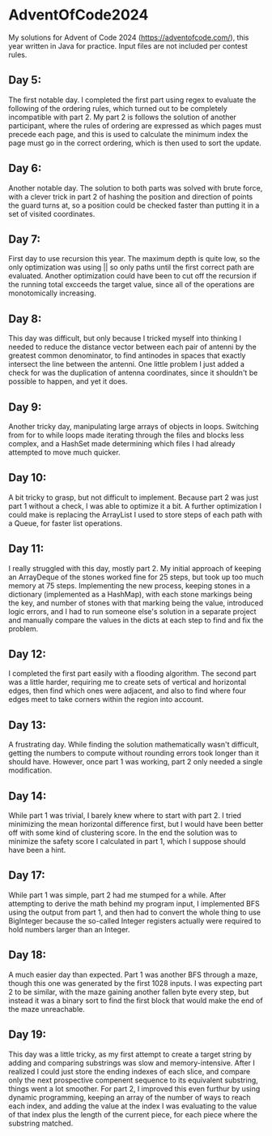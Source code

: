 # AdventOfCode2024
My solutions for Advent of Code 2024 (https://adventofcode.com/), this year written in Java for practice.
Input files are not included per contest rules.

## Day 5: 
The first notable day. I completed the first part using regex to evaluate the following of the ordering rules, which turned out to be completely incompatible with part 2. 
My part 2 is follows the solution of another participant, where the rules of ordering are expressed as which pages must precede each page, and this is used to calculate the minimum index the page must go in the correct ordering, which is then used to sort the update.

## Day 6:
Another notable day. The solution to both parts was solved with brute force, with a clever trick in part 2 of hashing the position and direction of points the guard turns at, so a position could be checked faster than putting it in a set of visited coordinates.

## Day 7:
First day to use recursion this year. The maximum depth is quite low, so the only optimization was using || so only paths until the first correct path are evaluated. Another optimization could have been to cut off the recursion if the running total excceeds the target value, since all of the operations are monotomically increasing.

## Day 8:
This day was difficult, but only because I tricked myself into thinking I needed to reduce the distance vector between each pair of antenni by the greatest common denominator, to find antinodes in spaces that exactly intersect the line between the antenni. One little problem I just added a check for was the duplication of antenna coordinates, since it shouldn't be possible to happen, and yet it does.

## Day 9:
Another tricky day, manipulating large arrays of objects in loops. Switching from for to while loops made iterating through the files and blocks less complex, and a HashSet made determining which files I had already attempted to move much quicker.

## Day 10: 
A bit tricky to grasp, but not difficult to implement. Because part 2 was just part 1 without a check, I was able to optimize it a bit. A further optimization I could make is replacing the ArrayList I used to store steps of each path with a Queue, for faster list operations.

## Day 11:
I really struggled with this day, mostly part 2. My initial approach of keeping an ArrayDeque<Long> of the stones worked fine for 25 steps, but took up too much memory at 75 steps. Implementing the new process, keeping stones in a dictionary (implemented as a HashMap), with each stone markings being the key, and number of stones with that marking being the value, introduced logic errors, and I had to run someone else's solution in a separate project and manually compare the values in the dicts at each step to find and fix the problem.

## Day 12:
I completed the first part easily with a flooding algorithm. The second part was a little harder, requiring me to create sets of vertical and horizontal edges, then find which ones were adjacent, and also to find where four edges meet to take corners within the region into account.

## Day 13:
A frustrating day. While finding the solution mathematically wasn't difficult, getting the numbers to compute without rounding errors took longer than it should have. However, once part 1 was working, part 2 only needed a single modification.

## Day 14:
While part 1 was trivial, I barely knew where to start with part 2. I tried minimizing the mean horizontal difference first, but I would have been better off with some kind of clustering score. In the end the solution was to minimize the safety score I calculated in part 1, which I suppose should have been a hint.

## Day 17:
While part 1 was simple, part 2 had me stumped for a while. After attempting to derive the math behind my program input, I implemented BFS using the output from part 1, and then had to convert the whole thing to use BigInteger because the so-called Integer registers actually were required to hold numbers larger than an Integer.

## Day 18:
A much easier day than expected. Part 1 was another BFS through a maze, though this one was generated by the first 1028 inputs. I was expecting part 2 to be similar, with the maze gaining another fallen byte every step, but instead it was a binary sort to find the first block that would make the end of the maze unreachable.

## Day 19:
This day was a little tricky, as my first attempt to create a target string by adding and comparing substrings was slow and memory-intensive. After I realized I could just store the ending indexes of each slice, and compare only the next prospective compenent sequence to its equivalent substring, things went a lot smoother. For part 2, I improved this even furthur by using dynamic programming, keeping an array of the number of ways to reach each index, and adding the value at the index I was evaluating to the value of that index plus the length of the current piece, for each piece where the substring matched.
